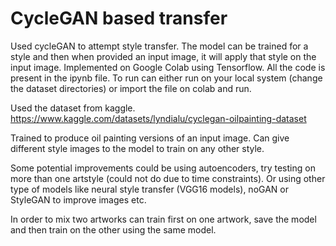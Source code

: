 # CycleGAN based transfer

Used cycleGAN to attempt style transfer. The model can be trained for a style and then when provided an input image, it will apply that style on the input image. Implemented on Google Colab using Tensorflow. All the code is present in the ipynb file. To run can either run on your local system (change the dataset directories) or import the file on colab and run.

Used the dataset from kaggle. https://www.kaggle.com/datasets/lyndialu/cyclegan-oilpainting-dataset

Trained to produce oil painting versions of an input image. Can give different style images to the model to train on any other style.

Some potential improvements could be using autoencoders, try testing on more than one artstyle (could not do due to time constraints). Or using other type of models like neural style transfer (VGG16 models), noGAN or StyleGAN to improve images etc.

In order to mix two artworks can train first on one artwork, save the model and then train on the other using the same model.